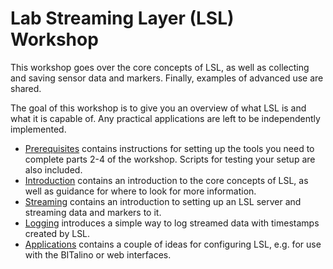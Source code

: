 # Lab Streaming Layer (LSL) Workshop

This workshop goes over the core concepts of LSL, as well as collecting and saving sensor data and markers. Finally, examples of advanced use are shared.

The goal of this workshop is to give you an overview of what LSL is and what it is capable of. Any practical applications are left to be independently implemented.

- [Prerequisites](./00_prerequisites.ipynb) contains instructions for setting up the tools you need to complete parts 2-4 of the workshop. Scripts for testing your setup are also included.
- [Introduction](./01_intro.ipynb) contains an introduction to the core concepts of LSL, as well as guidance for where to look for more information.
- [Streaming]() contains an introduction to setting up an LSL server and streaming data and markers to it.
- [Logging]() introduces a simple way to log streamed data with timestamps created by LSL.
- [Applications]() contains a couple of ideas for configuring LSL, e.g. for use with the BITalino or web interfaces.
